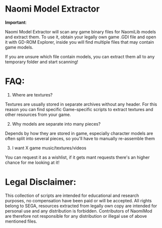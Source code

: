 # Naomi Model Extractor

**Important**:

Naomi Model Extractor will scan any game binary files for NaomiLib models and extract them.
To use it, obtain your legally own game .GDI file and open it with GD-ROM Explorer, inside you will find multiple files that may contain game models.

If you are unsure which file contain models, you can extract them all to any temporary folder and start scanning!

# FAQ:

1) Where are textures?

Textures are usually stored in separate archives without any header.
For this reason you can find specific Game-specific scripts to extract textures and other resources from your game.


2) Why models are separate into many pieces?

Depends by how they are stored in game, especially character models are often split into several pieces, so you'll have to manually re-assemble them


3) I want X game music/textures/videos

You can request it as a wishlist, if it gets mant requests there's an higher chance for me looking at it!


# Legal Disclaimer:

This collection of scripts are intended for educational and research purposes, no compensation have been paid or will be accepted.
All rights belong to SEGA, resources extracted from legally own copy are intended for personal use and any distribution is forbidden.
Contributors of NaomiMod are therefore not responsible for any distribution or illegal use of above mentioned files.

